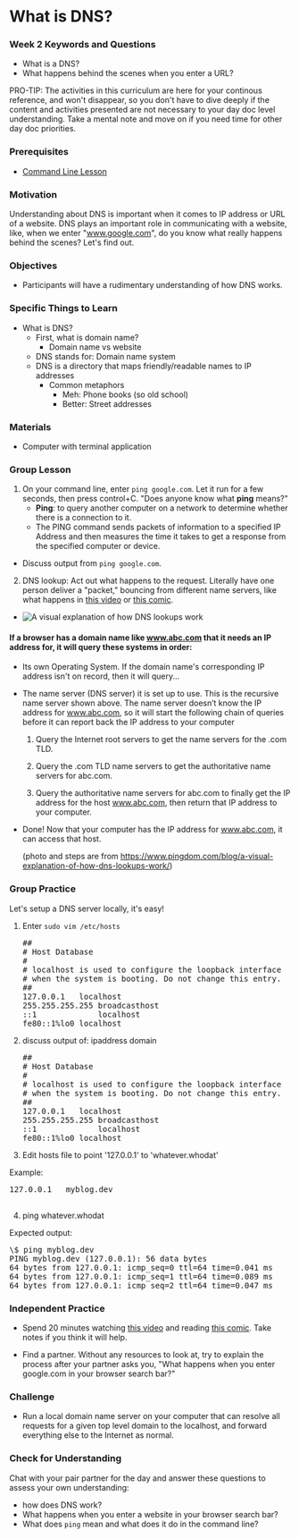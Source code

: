 # What is DNS?

### Week 2 Keywords and Questions

- What is a DNS?
- What happens behind the scenes when you enter a URL?

PRO-TIP: The activities in this curriculum are here for your continous reference, and won't disappear, so you don't have to dive deeply if the content and activities presented are not necessary to your day doc level understanding. Take a mental note and move on if you need time for other day doc priorities.

### Prerequisites

- [Command Line Lesson](https://github.com/Techtonica/curriculum/blob/main/dev-tools/command-line-interface.md)

### Motivation

Understanding about DNS is important when it comes to IP address or URL of a website. DNS plays an important role in communicating with a website, like, when we enter "www.google.com", do you know what really happens behind the scenes? Let's find out.

### Objectives

- Participants will have a rudimentary understanding of how DNS works.

### Specific Things to Learn

- What is DNS?
  - First, what is domain name?
    - Domain name vs website
  - DNS stands for: Domain name system
  - DNS is a directory that maps friendly/readable names to IP addresses
    - Common metaphors
      - Meh: Phone books (so old school)
      - Better: Street addresses

### Materials

- Computer with terminal application

### Group Lesson

1. On your command line, enter `ping google.com`. Let it run for a few seconds, then press control+C.
   "Does anyone know what **ping** means?"
   - **Ping**: to query another computer on a network to determine whether there is a connection to it.
   - The PING command sends packets of information to a specified IP Address and then measures the time it takes to get a response from the specified computer or device.

- Discuss output from `ping google.com`.

2. DNS lookup: Act out what happens to the request. Literally have one person deliver a "packet," bouncing from different name servers, like what happens in [this video](https://www.youtube.com/watch?v=72snZctFFtA) or [this comic](https://howdns.works/ep1/).

- ![A visual explanation of how DNS lookups work](http://farm3.static.flickr.com/2435/3607857746_b4372ba3ba_o.png)

#### If a browser has a domain name like www.abc.com that it needs an IP address for, it will query these systems in order:

- Its own Operating System. If the domain name's corresponding IP address isn't on record, then it will query...

- The name server (DNS server) it is set up to use. This is the recursive name server shown above. The name server doesn’t know the IP address for www.abc.com, so it will start the following chain of queries before it can report back the IP address to your computer

  1. Query the Internet root servers to get the name servers for the .com TLD.

  2. Query the .com TLD name servers to get the authoritative name servers for abc.com.

  3. Query the authoritative name servers for abc.com to finally get the IP address for the host www.abc.com, then return that IP address to your computer.

- Done! Now that your computer has the IP address for www.abc.com, it can access that host.

  (photo and steps are from https://www.pingdom.com/blog/a-visual-explanation-of-how-dns-lookups-work/)

### Group Practice

Let's setup a DNS server locally, it's easy!

1. Enter `sudo vim /etc/hosts`

   <pre><span class="cp">##</span>
   <span class="cp"># Host Database</span>
   <span class="cp">#</span>
   <span class="cp"># localhost is used to configure the loopback interface</span>
   <span class="cp"># when the system is booting. Do not change this entry.</span>
   <span class="cp">##</span>
   <span class="mf">127.0.0.1</span>   <span class="n">localhost</span>
   <span class="mf">255.255.255.255</span> <span class="n">broadcasthost</span>
   <span class="o">::</span><span class="mi">1</span>             <span class="n">localhost</span>
   <span class="n">fe80</span><span class="o">::</span><span class="mi">1</span><span class="o">%</span><span class="n">lo0</span> <span class="n">localhost</span>
   </pre>

2. discuss output of: ipaddress domain

   <pre><span class="cp">##</span>
   <span class="cp"># Host Database</span>
   <span class="cp">#</span>
   <span class="cp"># localhost is used to configure the loopback interface</span>
   <span class="cp"># when the system is booting. Do not change this entry.</span>
   <span class="cp">##</span>
   <span class="mf">127.0.0.1</span>   <span class="n">localhost</span>
   <span class="mf">255.255.255.255</span> <span class="n">broadcasthost</span>
   <span class="o">::</span><span class="mi">1</span>             <span class="n">localhost</span>
   <span class="n">fe80</span><span class="o">::</span><span class="mi">1</span><span class="o">%</span><span class="n">lo0</span> <span class="n">localhost</span>
   </pre>

3. Edit hosts file to point '127.0.0.1' to 'whatever.whodat'

Example:

  <pre><span class="mf">127.0.0.1</span>   <span class="n">myblog</span><span class="p">.</span><span class="n">dev</span>
  </pre>

4. ping whatever.whodat

Expected output:

<pre><span class="err">\$</span> <span class="n">ping</span> <span class="n">myblog</span><span class="p">.</span><span class="n">dev</span>
<span class="n">PING</span> <span class="n">myblog</span><span class="p">.</span><span class="n">dev</span> <span class="p">(</span><span class="mf">127.0.0.1</span><span class="p">)</span><span class="o">:</span> <span class="mi">56</span> <span class="n">data</span> <span class="n">bytes</span>
<span class="mi">64</span> <span class="n">bytes</span> <span class="n">from</span> <span class="mf">127.0.0.1</span><span class="o">:</span> <span class="n">icmp_seq</span><span class="o">=</span><span class="mi">0</span> <span class="n">ttl</span><span class="o">=</span><span class="mi">64</span> <span class="n">time</span><span class="o">=</span><span class="mf">0.041</span> <span class="n">ms</span>
<span class="mi">64</span> <span class="n">bytes</span> <span class="n">from</span> <span class="mf">127.0.0.1</span><span class="o">:</span> <span class="n">icmp_seq</span><span class="o">=</span><span class="mi">1</span> <span class="n">ttl</span><span class="o">=</span><span class="mi">64</span> <span class="n">time</span><span class="o">=</span><span class="mf">0.089</span> <span class="n">ms</span>
<span class="mi">64</span> <span class="n">bytes</span> <span class="n">from</span> <span class="mf">127.0.0.1</span><span class="o">:</span> <span class="n">icmp_seq</span><span class="o">=</span><span class="mi">2</span> <span class="n">ttl</span><span class="o">=</span><span class="mi">64</span> <span class="n">time</span><span class="o">=</span><span class="mf">0.047</span> <span class="n">ms</span>
</pre>

### Independent Practice

- Spend 20 minutes watching [this video](https://www.youtube.com/watch?v=72snZctFFtA) and reading [this comic](https://howdns.works/ep1/). Take notes if you think it will help.

- Find a partner. Without any resources to look at, try to explain the process after your partner asks you, "What happens when you enter google.com in your browser search bar?"

### Challenge

- Run a local domain name server on your computer that can resolve all requests for a given top level domain to the localhost, and forward everything else to the Internet as normal.

### Check for Understanding

Chat with your pair partner for the day and answer these questions to assess your own understanding:

- how does DNS work?
- What happens when you enter a website in your browser search bar?
- What does `ping` mean and what does it do in the command line?
